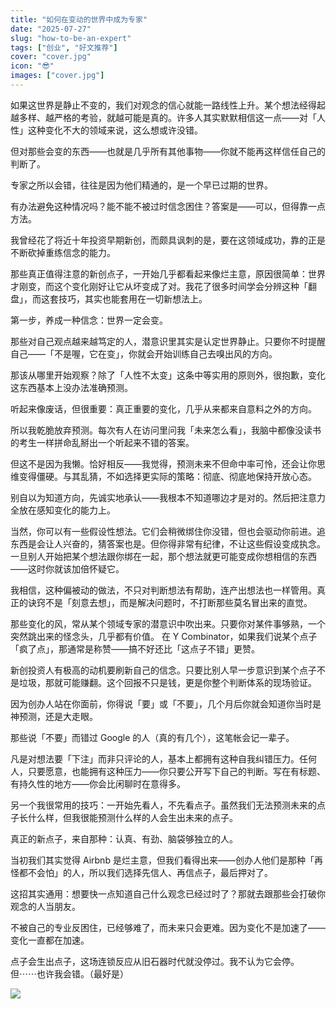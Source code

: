 ```yaml
---
title: "如何在变动的世界中成为专家"
date: "2025-07-27"
slug: "how-to-be-an-expert"
tags: ["创业", "好文推荐"]
cover: "cover.jpg"
icon: "😎"
images: ["cover.jpg"]
---
```

如果这世界是静止不变的，我们对观念的信心就能一路线性上升。某个想法经得起越多样、越严格的考验，就越可能是真的。许多人其实默默相信这一点——对「人性」这种变化不大的领域来说，这么想或许没错。



但对那些会变的东西——也就是几乎所有其他事物——你就不能再这样信任自己的判断了。



专家之所以会错，往往是因为他们精通的，是一个早已过期的世界。



有办法避免这种情况吗？能不能不被过时信念困住？答案是——可以，但得靠一点方法。



我曾经花了将近十年投资早期新创，而颇具讽刺的是，要在这领域成功，靠的正是不断砍掉重练信念的能力。



那些真正值得注意的新创点子，一开始几乎都看起来像烂主意，原因很简单：世界才刚变，而这个变化刚好让它从坏变成了对。我花了很多时间学会分辨这种「翻盘」，而这套技巧，其实也能套用在一切新想法上。



第一步，养成一种信念：世界一定会变。



那些对自己观点越来越笃定的人，潜意识里其实是认定世界静止。只要你不时提醒自己——「不是喔，它在变」，你就会开始训练自己去嗅出风的方向。



那该从哪里开始观察？除了「人性不太变」这条中等实用的原则外，很抱歉，变化这东西基本上没办法准确预测。



听起来像废话，但很重要：真正重要的变化，几乎从来都来自意料之外的方向。



所以我乾脆放弃预测。每次有人在访问里问我「未来怎么看」，我脑中都像没读书的考生一样拼命乱掰出一个听起来不错的答案。



但这不是因为我懒。恰好相反——我觉得，预测未来不但命中率可怜，还会让你思维变得僵硬。与其乱猜，不如选择更实际的策略：彻底、彻底地保持开放心态。



别自以为知道方向，先诚实地承认——我根本不知道哪边才是对的。然后把注意力全放在感知变化的能力上。



当然，你可以有一些假设性想法。它们会稍微绑住你没错，但也会驱动你前进。追东西是会让人兴奋的，猜答案也是。但你得非常有纪律，不让这些假设变成执念。
一旦别人开始把某个想法跟你绑在一起，那个想法就更可能变成你想相信的东西——这时你就该加倍怀疑它。



我相信，这种偏被动的做法，不只对判断想法有帮助，连产出想法也一样管用。真正的诀窍不是「刻意去想」，而是解决问题时，不打断那些莫名冒出来的直觉。



那些变化的风，常从某个领域专家的潜意识中吹出来。只要你对某件事够熟，一个突然跳出来的怪念头，几乎都有价值。
在 Y Combinator，如果我们说某个点子「疯了点」，那通常是称赞——搞不好还比「这点子不错」更赞。



新创投资人有极高的动机要刷新自己的信念。只要比别人早一步意识到某个点子不是垃圾，那就可能赚翻。这个回报不只是钱，更是你整个判断体系的现场验证。



因为创办人站在你面前，你得说「要」或「不要」，几个月后你就会知道你当时是神预测，还是大走眼。



那些说「不要」而错过 Google 的人（真的有几个），这笔帐会记一辈子。



凡是对想法要「下注」而非只评论的人，基本上都拥有这种自我纠错压力。任何人，只要愿意，也能拥有这种压力——你只要公开写下自己的判断。写在有标题、有持久性的地方——你会比闲聊时在意得多。



另一个我很常用的技巧：一开始先看人，不先看点子。虽然我们无法预测未来的点子长什么样，但我很能预测什么样的人会生出未来的点子。



真正的新点子，来自那种：认真、有劲、脑袋够独立的人。



当初我们其实觉得 Airbnb 是烂主意，但我们看得出来——创办人他们是那种「再怪都不会怕」的人，所以我们选择先信人、再信点子，最后押对了。



这招其实通用：想要快一点知道自己什么观念已经过时了？那就去跟那些会打破你观念的人当朋友。



不被自己的专业反困住，已经够难了，而未来只会更难。因为变化不是加速了——变化一直都在加速。



点子会生出点子，这场连锁反应从旧石器时代就没停过。我不认为它会停。
但⋯⋯也许我会错。（最好是）




![](https://prod-files-secure.s3.us-west-2.amazonaws.com/112d0858-5090-4d34-a606-b75eb8d65fd2/46476355-9cf3-4e99-9b7a-3531bc426380/1000202064.png?X-Amz-Algorithm=AWS4-HMAC-SHA256&X-Amz-Content-Sha256=UNSIGNED-PAYLOAD&X-Amz-Credential=ASIAZI2LB466TGOLADHB%2F20251018%2Fus-west-2%2Fs3%2Faws4_request&X-Amz-Date=20251018T151135Z&X-Amz-Expires=3600&X-Amz-Security-Token=IQoJb3JpZ2luX2VjEBQaCXVzLXdlc3QtMiJGMEQCIE1FzC6rYAJ6%2Fi%2Bf%2BuhtJSp3K1sWeO7%2BpiiqQBa2c9HuAiA0UqfG%2FWWXUGl%2Bwz565Pfpd9x7k2%2FUwftV9CseLgJ2ZyqIBAi9%2F%2F%2F%2F%2F%2F%2F%2F%2F%2F8BEAAaDDYzNzQyMzE4MzgwNSIML1ZppFf786mHV9lHKtwDhFri8WP6oUd4Js9tD%2BTZfOlRLqxQ6Aj54i1i1w4E4XYOaaLm1I07sFUdKEWAAH5jo8Xu99sY5zhvZdJ4zuSLz2BqsrQCTkh4WPiXj5cks66d8IRNRqWnA6uDoaM4YaDxHp71UT6PNdugOJPEfOJ1AXzZa5EddaGIS5rLGwB6Y5oqq13NDCd6xEsLqZKC8dk5wO21Z0O36KIsOvMLdEP7Xr1QZyJf7GphQQeGWIjQQMLoaHfjOPYdrRWm2ZdzVRGNCuzLf9wTi7Sqg%2FKhg37PBXB4zTY7IlLYICV1Wiy5KhZiO9DvQUBTm0A8VRd3u6o9UTO2y2upn59xW4xqV0dJ9aHFvNW%2B2nHQEcPuZExn54%2FeyuLMsygSpLBucVmTetTCbV4Ex8dkHajtJLv%2B9eUA7kK1XOOrCXZHs97u%2Bj%2FcW8VupCYh2Ytkp7%2Bs4o%2F9FoxIZJFdqfXfG%2FIaN6OoNGCic3yGtz1%2Bx96cDjwX4gnZKGJejZsqweQHN9bVuQn2BB5RoolM4xNYJ7l3hsA83colRMZoXACEg2TYHch1N1xOAj8S6PrAudF6pUD10mkXQUR%2Bg96hT0ce5Z6sjRkmj%2BqMx%2FFFPjoYdl5VNBsrYSfos39DWv%2BdrqD6CCcWGXcwl4bOxwY6pgF%2FD1EsifK2BAPzuQsMKql1Ws6pSj4A2jPh9VSX4JbdSmHzbRpb4IlkxRo2Wyv3jsgiIBb11cyQ8kH2KB%2FqxgqgtFANrIB2i5SBu2yPvG9YhhifEieOgJgGtQCMsb7xZmPGny92Jrr5tkwM6P8JbrHpkgQNPzei4B1WrWq%2BTVM4AJQPa4dPSd3zSXPHgcttA5FlOUX3GUfgeJWhHaGsrOcyYvdtvGHQ&X-Amz-Signature=dbf16d57f1ca9d57c65e34632a0e94f16c382f74e0733767c23012c648ed5940&X-Amz-SignedHeaders=host&x-amz-checksum-mode=ENABLED&x-id=GetObject)

